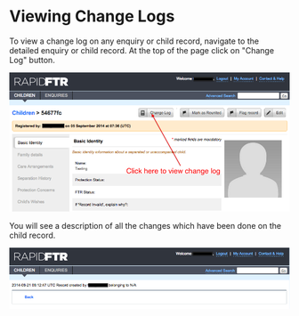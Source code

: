 # Viewing Change Logs

To view a change log on any enquiry or child record, navigate to the detailed enquiry or child record. At the top of the page click on "Change Log" button.

![](../assets/images/web-change-log-1.png)

You will see a description of all the changes which have been done on the child record.

![](../assets/images/web-change-log-2.png)
